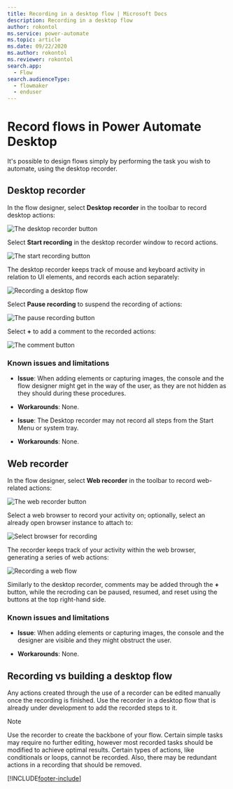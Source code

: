 ```yaml
---
title: Recording in a desktop flow | Microsoft Docs
description: Recording in a desktop flow
author: rokontol
ms.service: power-automate
ms.topic: article
ms.date: 09/22/2020
ms.author: rokontol
ms.reviewer: rokontol
search.app: 
  - Flow
search.audienceType: 
  - flowmaker
  - enduser
---
```


# Record flows in Power Automate Desktop



It's possible to design flows simply by performing the task you wish to automate, using the desktop recorder.

## Desktop recorder
In the flow designer, select **Desktop recorder** in the toolbar to record desktop actions:

![The desktop recorder button](./media/recording-flow/desktop-recorder-button.png)

Select **Start recording** in the desktop recorder window to record actions.

![The start recording button](./media/recording-flow/start-recording-button.png)

The desktop recorder keeps track of mouse and keyboard activity in relation to UI elements, and records each action separately:

![Recording a desktop flow](./media/recording-flow/recording-flow.png)

 Select **Pause recording** to suspend the recording of actions:
 
![The pause recording button](./media/recording-flow/pause-recording-button.png)
 
 Select **+** to add a comment to the recorded actions:

![The comment button](./media/recording-flow/comment-button.png)

### Known issues and limitations

- **Issue**: When adding elements or capturing images, the console and the flow designer might get in the way of the user, as they are not hidden as they should during these procedures.

- **Workarounds**: None.

- **Issue**: The Desktop recorder may not record all steps from the Start Menu or system tray.

- **Workarounds**: None.

 ## Web recorder

In the flow designer, select **Web recorder** in the toolbar to record web-related actions:

![The web recorder button](./media/recording-flow/web-recorder-button.png)

Select a web browser to record your activity on; optionally, select an already open browser instance to attach to:

![Select browser for recording](./media/recording-flow/select-browser-for-recording.png)

The recorder keeps track of your activity within the web browser, generating a series of web actions:

![Recording a web flow](./media/recording-flow/recording-web-flow.png)

Similarly to the desktop recorder, comments may be added through the **+** button, while the recroding can be paused, resumed, and reset using the buttons at the top right-hand side.

### Known issues and limitations

- **Issue**: When adding elements or capturing images, the console and the designer are visible and they might obstruct the user.


- **Workarounds**: None.

 ## Recording vs building a desktop flow

Any actions created through the use of a recorder can be edited manually once the recording is finished. Use the recorder in a desktop flow that is already under development to add the recorded steps to it.

> [!NOTE]
> Use the recorder to create the backbone of your flow. Certain simple tasks may require no further editing, however most recorded tasks should be modified to achieve optimal results. Certain types of actions, like conditionals or loops, cannot be recorded. Also, there may be redundant actions in a recording that should be removed.

[!INCLUDE[footer-include](../includes/footer-banner.md)]